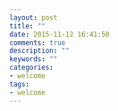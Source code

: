 ```yaml
---
layout: post
title: ""
date: 2015-11-12 16:41:50
comments: true
description: ""
keywords: ""
categories:
- welcome
tags:
- welcome
---
```


